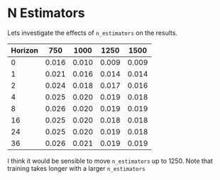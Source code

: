 # N Estimators

Lets investigate the effects of `n_estimators` on the results.

| Horizon | 750   | 1000  | 1250  | 1500  |
|---------|-------|-------|-------|-------|
| 0       | 0.016 | 0.010 | 0.009 | 0.009 |
| 1       | 0.021 | 0.016 | 0.014 | 0.014 |
| 2       | 0.024 | 0.018 | 0.017 | 0.016 |
| 4       | 0.025 | 0.020 | 0.019 | 0.018 |
| 8       | 0.026 | 0.020 | 0.019 | 0.019 |
| 16      | 0.025 | 0.020 | 0.018 | 0.018 |
| 24      | 0.025 | 0.020 | 0.019 | 0.018 |
| 36      | 0.026 | 0.021 | 0.019 | 0.019 |

I think it would be sensible to move `n_estimators` up to 1250. 
Note that training takes longer with a larger  `n_estimators`
